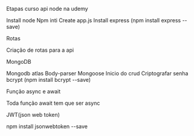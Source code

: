 Etapas curso api node na udemy


Install node
Npm inti
Create app.js
Install express (npm install express --save)

Rotas

Criação de rotas para a api

MongoDB

Mongodb atlas
Body-parser
Mongoose
Inicio do crud
Criptografar senha bcrypt (npm install bcrypt --save)

Função async e await

Toda função await tem que ser async

JWT(json web token)

npm install jsonwebtoken --save


